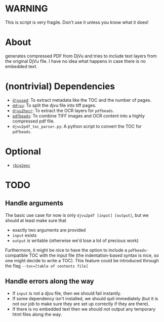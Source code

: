 
# WARNING

This is script is very fragile. Don't use it unless you know what it
does!


# About

generates compressed PDF from DjVu and tries to include text layers
from the original DjVu file. I have no idea what happens in case there
is no embedded text.


# (nontrivial) Dependencies

- [`djvused`](http://djvu.sourceforge.net/): To extract metadata like the TOC and the number of pages.
- [`ddjvu`](http://djvu.sourceforge.net/): To split the djvu file into tiff pages.
- [`djvu2hocr`](https://github.com/FriedrichFroebel/ocrodjvu): To extract the OCR layers for `pdfbeads`.
- [`pdfbeads`](http://rubygems.org/gems/pdfbeads): To combine TIFF images and OCR content into a highly
  compressed pdf file.
- `djvu2pdf_toc_parser.py`: A python script to convert the TOC for `pdfbeads`.

# Optional

- [`jbig2enc`](https://github.com/agl/jbig2enc)

# TODO

## Handle arguments

The basic use case for now is only `djvu2pdf [input] [output]`, but we
should at least make sure that

- exactly two arguments are provided
- `input` exists
- `output` is writable (otherwise we'd lose a lot of precious
  work)
  
Furthermore, it might be nice to have the option to include a
`pdfbeads`-compatible TOC with the input file (the indentation-based
syntax is nice, so one might decide to write a TOC). This feature could 
be introduced through the flag `--toc=[table of contents file]`


## Handle errors along the way

- If `input` is not a djvu file, then we should fail instantly.
- If some dependency isn't installed, we should quit immediately (but
  it is not our job to make sure they are set up correctly if they are
  there).
- If there is no embedded text then we should not output any temporary
  html files along the way.
